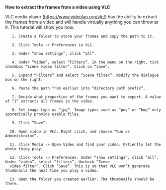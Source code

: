 
**How to extract the frames from a video using VLC**

VLC media player (https://www.videolan.org/vlc/) has the ability to extract the frames from a video and will handle virtually anything you can throw at it. This tutorial will show you how.

       1. Create a folder to store your frames and copy the path to it. 

       2. Click Tools -> Preferences in VLC.

       3. Under “show settings”, click “all”.

       4. Under “Video”, select “Filters”. In the menu on the right, tick checkbox “Scene video filter”. Click on “save”.
 
       5. Expand “Filters” and select “Scene filter”. Modify the dialogue box on the right.

       6. Paste the path from earlier into “directory path prefix”. 

       7. Decide what proportion of the frames you want to export. A value of “1” extracts all frames in the video.

       8. Set image type as “jpg”. Image types such as “png” or “bmp” only sporadically provide usable files.

       9. Click “Save”.

      10. Open video in VLC. Right click, and choose “Run as Administrator”.

      11. Click Media -> Open Video and find your video. Patiently let the whole thing play.

      12. Click Tools -> Preferences. Under “show settings”, click “all”. Under “video”, select “filters”. Uncheck “Scene 
      video filter”. Click “Save”. This is so that VLC won’t generate thumbnails the next time you play a video.

      13. Open the folder you created earlier. The thumbnails should be there.

